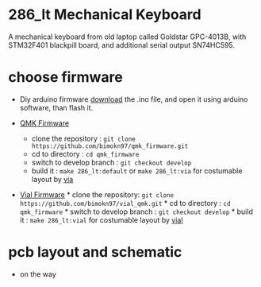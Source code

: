 # 286_lt Mechanical Keyboard
A mechanical keyboard from old laptop called Goldstar GPC-4013B, with STM32F401 blackpill board, and additional serial output SN74HC595.

# choose firmware
  * Diy arduino firmware
      [download](https://github.com/bimokn97/80-286_lt-kbd/edit/master/README.md) the .ino file, and open it using arduino software, than flash it.

  * [QMK Firmware](https://github.com/qmk/qmk_firmware.git) 
    * clone the repository     : `git clone https://github.com/bimokn97/qmk_firmware.git`
    * cd to directory          : `cd qmk_firmware`
    * switch to develop branch : `git checkout develop`
    * build it                 : `make 286_lt:default` or `make 286_lt:via` for costumable layout by [via](https://caniusevia.com)
   
   * [Vial Firmware](https://github.com/vial_qmk/vial.git)
    * clone the repository: `git clone https://github.com/bimokn97/vial_qmk.git`
    * cd to directory     : `cd qmk_firmware`
    * switch to develop branch : `git checkout develop`
    * build it                 : `make 286_lt:vial` for costumable layout by [vial]([https://caniusevia.com](https://get.vial.today/))

# pcb layout and schematic
  * on the way
